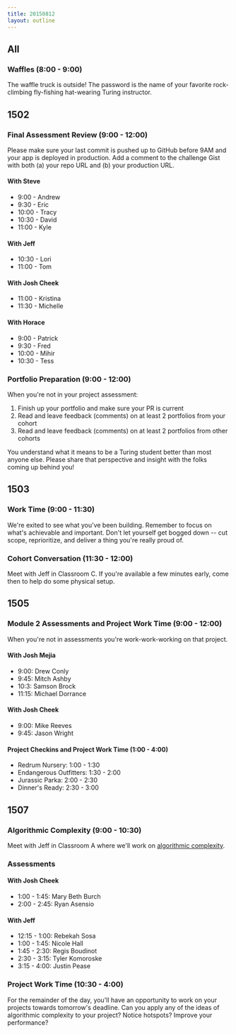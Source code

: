 ```yaml
---
title: 20150812
layout: outline
---
```


## All

### Waffles (8:00 - 9:00)

The waffle truck is outside! The password is the name of your favorite rock-climbing fly-fishing hat-wearing Turing instructor.

## 1502

### Final Assessment Review (9:00 - 12:00)

Please make sure your last commit is pushed up to GitHub before 9AM and your app is deployed in production. Add a comment to the challenge Gist with both (a) your repo URL and (b) your production URL.

#### With Steve

* 9:00 - Andrew
* 9:30 - Eric
* 10:00 - Tracy
* 10:30 - David
* 11:00 - Kyle

#### With Jeff

* 10:30 - Lori
* 11:00 - Tom

#### With Josh Cheek

* 11:00 - Kristina
* 11:30 - Michelle

#### With Horace

* 9:00 - Patrick
* 9:30 - Fred
* 10:00 - Mihir
* 10:30 - Tess

### Portfolio Preparation (9:00 - 12:00)

When you're not in your project assessment:

1. Finish up your portfolio and make sure your PR is current
2. Read and leave feedback (comments) on at least 2 portfolios from your cohort
3. Read and leave feedback (comments) on at least 2 portfolios from other cohorts

You understand what it means to be a Turing student better than most
anyone else. Please share that perspective and insight with the folks coming up behind you!

## 1503

### Work Time (9:00 - 11:30)

We're exited to see what you've been building. Remember to focus on what's achievable and important. Don't let yourself get bogged down -- cut scope, reprioritize, and deliver a thing you're really proud of.

### Cohort Conversation (11:30 - 12:00)

Meet with Jeff in Classroom C. If you're available a few minutes early, come then to help do some physical setup.

## 1505

### Module 2 Assessments and Project Work Time (9:00 - 12:00)

When you're not in assessments you're work-work-working on that project.

#### With Josh Mejia

* 9:00: Drew Conly
* 9:45: Mitch Ashby
* 10:3: Samson Brock
* 11:15: Michael Dorrance

#### With Josh Cheek

* 9:00: Mike Reeves
* 9:45: Jason Wright

#### Project Checkins and Project Work Time (1:00 - 4:00)

* Redrum Nursery: 1:00 - 1:30
* Endangerous Outfitters: 1:30 - 2:00
* Jurassic Parka: 2:00 - 2:30
* Dinner's Ready: 2:30 - 3:00

## 1507

### Algorithmic Complexity (9:00 - 10:30)

Meet with Jeff in Classroom A where we'll work on [algorithmic complexity](https://github.com/turingschool/lesson_plans/blob/master/ruby_01-object_oriented_programming_with_ruby/algorthmic_complexity.markdown).

### Assessments

#### With Josh Cheek

* 1:00 - 1:45: Mary Beth Burch
* 2:00 - 2:45: Ryan Asensio

#### With Jeff

* 12:15 - 1:00: Rebekah Sosa
* 1:00 - 1:45: Nicole Hall
* 1:45 - 2:30: Regis Boudinot
* 2:30 - 3:15: Tyler Komoroske
* 3:15 - 4:00: Justin Pease

### Project Work Time (10:30 - 4:00)

For the remainder of the day, you'll have an opportunity to work on your projects towards tomorrow's deadline. Can you apply any of the ideas of algorithmic complexity to your project? Notice hotspots? Improve your performance?
